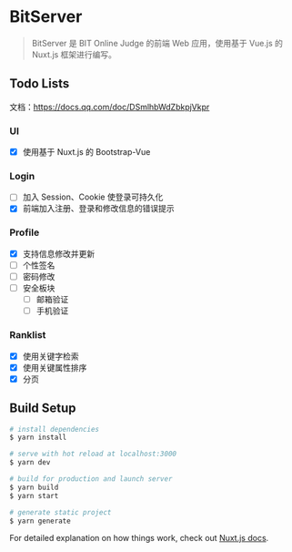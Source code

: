 # BitServer

> BitServer 是 BIT Online Judge 的前端 Web 应用，使用基于 Vue.js 的 Nuxt.js 框架进行编写。

## Todo Lists

文档：<https://docs.qq.com/doc/DSmlhbWdZbkpjVkpr>

### UI

- [x] 使用基于 Nuxt.js 的 Bootstrap-Vue

### Login

- [ ] 加入 Session、Cookie 使登录可持久化
- [x] 前端加入注册、登录和修改信息的错误提示

### Profile

- [x] 支持信息修改并更新
- [ ] 个性签名
- [ ] 密码修改
- [ ] 安全板块
  - [ ] 邮箱验证
  - [ ] 手机验证

### Ranklist

- [x] 使用关键字检索
- [x] 使用关键属性排序
- [x] 分页

## Build Setup

``` bash
# install dependencies
$ yarn install

# serve with hot reload at localhost:3000
$ yarn dev

# build for production and launch server
$ yarn build
$ yarn start

# generate static project
$ yarn generate
```

For detailed explanation on how things work, check out [Nuxt.js docs](https://nuxtjs.org).
